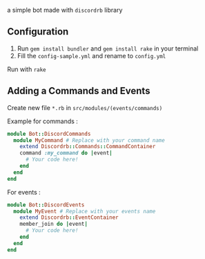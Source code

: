 a simple bot made with `discordrb` library
## Configuration
1. Run `gem install bundler` and `gem install rake` in your terminal
2. Fill the `config-sample.yml` and rename to `config.yml`

Run with `rake`

## Adding a Commands and Events
Create new file `*.rb` in `src/modules/(events/commands)`

Example for commands :
```rb
module Bot::DiscordCommands
  module MyCommand # Replace with your command name
    extend Discordrb::Commands::CommandContainer
    command :my_command do |event|
      # Your code here!
    end
  end
end
```
For events :
```rb
module Bot::DiscordEvents
  module MyEvent # Replace with your events name
    extend Discordrb::EventContainer
    member_join do |event|
      # Your code here!
    end
  end
end
```

